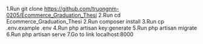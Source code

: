 1.Run git clone https://github.com/truongnm-0205/Ecommerce_Graduation_Thesi
2.Run cd Ecommerce_Graduation_Thesi
2.Run composer install
3.Run cp .env.example .env
4.Run php artisan key:generate
5.Run php artisan migrate
6.Run php artisan serve
7.Go to link localhost:8000
